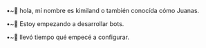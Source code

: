 •~🌺 hola, mí nombre es kimiland o también conocída cómo Juanas.

•~🍁 Estoy empezando a desarrollar bots.

•~🎨 llevó tiempo qué empecé a configurar.
